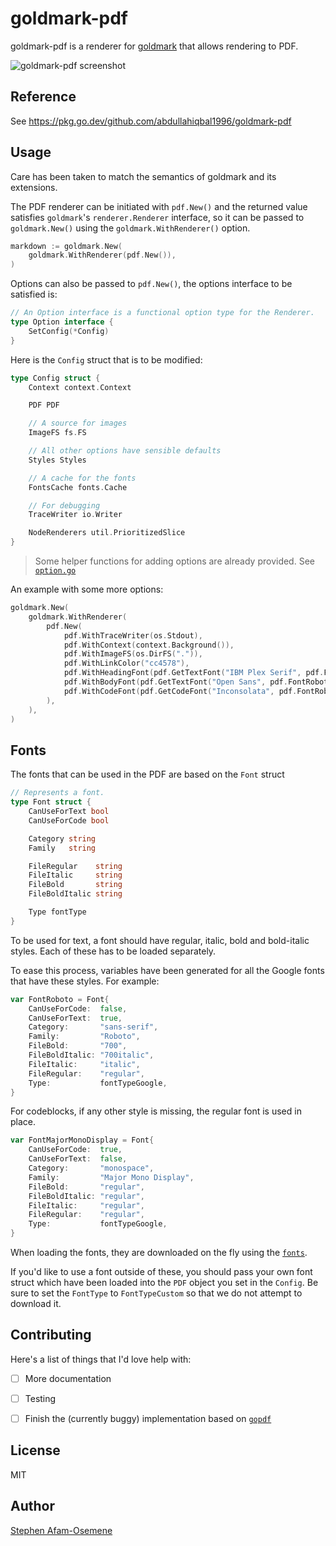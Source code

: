 # goldmark-pdf

goldmark-pdf is a renderer for [goldmark](http://github.com/abdullahiqbal1996/goldmark) that allows rendering to PDF.

![goldmark-pdf screenshot](https://res.cloudinary.com/stephenafamo/image/upload/v1618945448/goldmark-pdf%20screenshot.png)

## Reference

See <https://pkg.go.dev/github.com/abdullahiqbal1996/goldmark-pdf>

## Usage

Care has been taken to match the semantics of goldmark and its extensions.

The PDF renderer can be initiated with `pdf.New()` and the returned value satisfies `goldmark`'s `renderer.Renderer` interface, so it can be passed to `goldmark.New()` using the `goldmark.WithRenderer()` option.

```go
markdown := goldmark.New(
    goldmark.WithRenderer(pdf.New()),
)
```

Options can also be passed to `pdf.New()`, the options interface to be satisfied is:

```go
// An Option interface is a functional option type for the Renderer.
type Option interface {
	SetConfig(*Config)
}
```

Here is the `Config` struct that is to be modified:

```go
type Config struct {
	Context context.Context

	PDF PDF

	// A source for images
	ImageFS fs.FS

	// All other options have sensible defaults
	Styles Styles

	// A cache for the fonts
	FontsCache fonts.Cache

	// For debugging
	TraceWriter io.Writer

	NodeRenderers util.PrioritizedSlice
}
```

> Some helper functions for adding options are already provided. See [`option.go`](https://github.com/abdullahiqbal1996/goldmark-pdf/blob/master/option.go)

An example with some more options: 

```go
goldmark.New(
    goldmark.WithRenderer(
        pdf.New(
            pdf.WithTraceWriter(os.Stdout),
            pdf.WithContext(context.Background()),
            pdf.WithImageFS(os.DirFS(".")),
            pdf.WithLinkColor("cc4578"),
            pdf.WithHeadingFont(pdf.GetTextFont("IBM Plex Serif", pdf.FontLora)),
            pdf.WithBodyFont(pdf.GetTextFont("Open Sans", pdf.FontRoboto)),
            pdf.WithCodeFont(pdf.GetCodeFont("Inconsolata", pdf.FontRobotoMono)),
        ),
    ),
)
```

## Fonts

The fonts that can be used in the PDF are based on the `Font` struct

```go
// Represents a font.
type Font struct {
	CanUseForText bool
	CanUseForCode bool

	Category string
	Family   string

	FileRegular    string
	FileItalic     string
	FileBold       string
	FileBoldItalic string

	Type fontType
}
```

To be used for text, a font should have regular, italic, bold and bold-italic styles. Each of these has to be loaded separately.

To ease this process, variables have been generated for all the Google fonts that have these styles. For example: 

```go
var FontRoboto = Font{
	CanUseForCode:  false,
	CanUseForText:  true,
	Category:       "sans-serif",
	Family:         "Roboto",
	FileBold:       "700",
	FileBoldItalic: "700italic",
	FileItalic:     "italic",
	FileRegular:    "regular",
	Type:           fontTypeGoogle,
}
```

For codeblocks, if any other style is missing, the regular font is used in place.

```go
var FontMajorMonoDisplay = Font{
	CanUseForCode:  true,
	CanUseForText:  false,
	Category:       "monospace",
	Family:         "Major Mono Display",
	FileBold:       "regular",
	FileBoldItalic: "regular",
	FileItalic:     "regular",
	FileRegular:    "regular",
	Type:           fontTypeGoogle,
}
```

When loading the fonts, they are downloaded on the fly using the [`fonts`](https://github.com/go-swiss/fonts).

If you'd like to use a font outside of these, you should pass your own font struct which have been loaded into the `PDF` object you set in the `Config`. Be sure to set the `FontType` to `FontTypeCustom` so that we do not attempt to download it.

## Contributing

Here's a list of things that I'd love help with:

* [ ] More documentation
* [ ] Testing
* [ ] Finish the (currently buggy) implementation based on [`gopdf`](https://github.com/signintech/gopdf)


## License

MIT

## Author 

[Stephen Afam-Osemene](https://stephenafamo.com)
